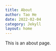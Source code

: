 ```yaml
---
title: About
author: Tao He
date: 2022-02-04
category: Jekyll
layout: home
---
```


This is an about page.
